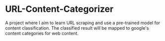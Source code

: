 # URL-Content-Categorizer
A project where I aim to learn URL scraping and use a pre-trained model for content classification. The classified result will be mapped to google's content categories for web content.
